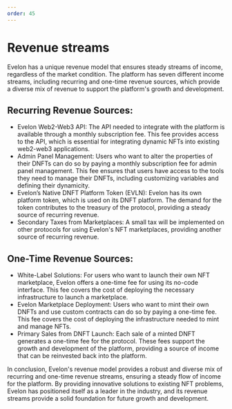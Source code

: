 ```yaml
---
order: 45
---
```

# Revenue streams
Evelon has a unique revenue model that ensures steady streams of income, regardless of the market condition. The platform has seven different income streams, including recurring and one-time revenue sources, which provide a diverse mix of revenue to support the platform's growth and development.


## Recurring Revenue Sources:

- Evelon Web2-Web3 API: The API needed to integrate with the platform is available through a monthly subscription fee. This fee provides access to the API, which is essential for integrating dynamic NFTs into existing web2-web3 applications.
- Admin Panel Management: Users who want to alter the properties of their DNFTs can do so by paying a monthly subscription fee for admin panel management. This fee ensures that users have access to the tools they need to manage their DNFTs, including customizing variables and defining their dynamicity.
- Evelon’s Native DNFT Platform Token (EVLN): Evelon has its own platform token, which is used on its DNFT platform. The demand for the token contributes to the treasury of the protocol, providing a steady source of recurring revenue.
- Secondary Taxes from Marketplaces: A small tax will be implemented on other protocols for using Evelon's NFT marketplaces, providing another source of recurring revenue.

## One-Time Revenue Sources:

- White-Label Solutions: For users who want to launch their own NFT marketplace, Evelon offers a one-time fee for using its no-code interface. This fee covers the cost of deploying the necessary infrastructure to launch a marketplace.
- Evelon Marketplace Deployment: Users who want to mint their own DNFTs and use custom contracts can do so by paying a one-time fee. This fee covers the cost of deploying the infrastructure needed to mint and manage NFTs.
- Primary Sales from DNFT Launch: Each sale of a minted DNFT generates a one-time fee for the protocol. These fees support the growth and development of the platform, providing a source of income that can be reinvested back into the platform.

In conclusion, Evelon's revenue model provides a robust and diverse mix of recurring and one-time revenue streams, ensuring a steady flow of income for the platform. By providing innovative solutions to existing NFT problems, Evelon has positioned itself as a leader in the industry, and its revenue streams provide a solid foundation for future growth and development.
